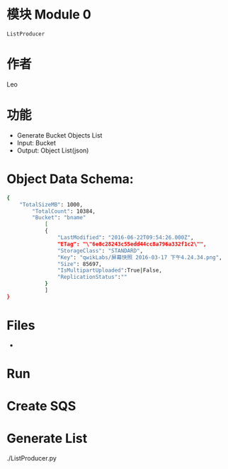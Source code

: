 # 模块  Module 0
    ListProducer

# 作者
  Leo

# 功能
* Generate Bucket Objects List
* Input:
    Bucket
* Output:
    Object List(json)

# Object Data Schema:
```Bash
{
    "TotalSizeMB": 1000,
        "TotalCount": 10384,
        "Bucket": "bname"
            [
            {
                "LastModified": "2016-06-22T09:54:26.000Z",
                "ETag": "\"6e8c28243c55edd44cc8a796a332f1c2\"",
                "StorageClass": "STANDARD",
                "Key": "qwikLabs/屏幕快照 2016-03-17 下午4.24.34.png",
                "Size": 85697,
                "IsMultipartUploaded":True|False,
                "ReplicationStatus":""
            }
            ]
}

```

# Files
* 


# Run
# Create SQS

# Generate List
./ListProducer.py

